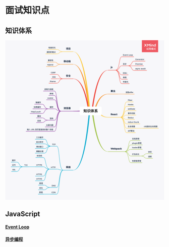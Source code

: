 # 面试知识点

## 知识体系

![知识体系](./images/system.png)

## JavaScript

#### [Event Loop](/JavaScript/EventLoop/)
#### [异步编程](/JavaScript/async/)
